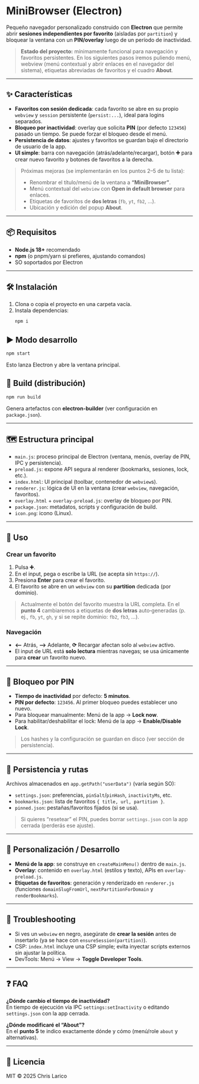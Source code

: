 # MiniBrowser (Electron)

Pequeño navegador personalizado construido con **Electron** que permite abrir **sesiones independientes por favorito** (aisladas por `partition`) y bloquear la ventana con un **PIN/overlay** luego de un período de inactividad.

> **Estado del proyecto:** mínimamente funcional para navegación y favoritos persistentes. En los siguientes pasos iremos puliendo menú, webview (menú contextual y abrir enlaces en el navegador del sistema), etiquetas abreviadas de favoritos y el cuadro **About**.

---

## ✨ Características

- **Favoritos con sesión dedicada**: cada favorito se abre en su propio `webview` y `session` persistente (`persist:...`), ideal para logins separados.
- **Bloqueo por inactividad**: overlay que solicita **PIN** (por defecto `123456`) pasado un tiempo. Se puede forzar el bloqueo desde el menú.
- **Persistencia de datos**: ajustes y favoritos se guardan bajo el directorio de usuario de la app.
- **UI simple**: barra con navegación (atrás/adelante/recargar), botón **➕** para crear nuevo favorito y botones de favoritos a la derecha.

> Próximas mejoras (se implementarán en los puntos 2–5 de tu lista):
>
> - Renombrar el título/menú de la ventana a **“MiniBrowser”**.
> - Menú contextual del `webview` con **Open in default browser** para enlaces.
> - Etiquetas de favoritos de **dos letras** (`fb`, `yt`, `fb2`, …).
> - Ubicación y edición del popup **About**.

---

## 📦 Requisitos

- **Node.js 18+** recomendado
- **npm** (o pnpm/yarn si prefieres, ajustando comandos)
- SO soportados por Electron

---

## 🛠️ Instalación

1. Clona o copia el proyecto en una carpeta vacía.
2. Instala dependencias:
   ```bash
   npm i
   ```

## ▶️ Modo desarrollo

```bash
npm start
```

Esto lanza Electron y abre la ventana principal.

## 🚀 Build (distribución)

```bash
npm run build
```

Genera artefactos con **electron-builder** (ver configuración en `package.json`).

---

## 🗺️ Estructura principal

- `main.js`: proceso principal de Electron (ventana, menús, overlay de PIN, IPC y persistencia).
- `preload.js`: expone API segura al renderer (bookmarks, sesiones, lock, etc.).
- `index.html`: UI principal (toolbar, contenedor de `webview`s).
- `renderer.js`: lógica de UI en la ventana (crear `webview`, navegación, favoritos).
- `overlay.html` + `overlay-preload.js`: overlay de bloqueo por PIN.
- `package.json`: metadatos, scripts y configuración de build.
- `icon.png`: icono (Linux).

---

## 🧭 Uso

### Crear un favorito

1. Pulsa **➕**.
2. En el input, pega o escribe la URL (se acepta sin `https://`).
3. Presiona **Enter** para crear el favorito.
4. El favorito se abre en un `webview` con su **partition** dedicada (por dominio).

> Actualmente el botón del favorito muestra la URL completa. En el **punto 4** cambiaremos a etiquetas de **dos letras** auto‑generadas (p. ej., `fb`, `yt`, `gh`, y si se repite dominio: `fb2`, `fb3`, …).

### Navegación

- **⟵** Atrás, **⟶** Adelante, **⟳** Recargar afectan solo al `webview` activo.
- El input de URL está **solo lectura** mientras navegas; se usa únicamente para **crear** un favorito nuevo.

---

## 🔐 Bloqueo por PIN

- **Tiempo de inactividad** por defecto: **5 minutos**.
- **PIN por defecto**: `123456`. Al primer bloqueo puedes establecer uno nuevo.
- Para bloquear manualmente: Menú de la app → **Lock now**.
- Para habilitar/deshabilitar el lock: Menú de la app → **Enable/Disable Lock**.

> Los hashes y la configuración se guardan en disco (ver sección de persistencia).

---

## 💾 Persistencia y rutas

Archivos almacenados en `app.getPath("userData")` (varía según SO):

- `settings.json`: preferencias, `pinSalt`/`pinHash`, `inactivityMs`, etc.
- `bookmarks.json`: lista de favoritos `{ title, url, partition }`.
- `pinned.json`: pestañas/favoritos fijados (si se usa).

> Si quieres “resetear” el PIN, puedes borrar `settings.json` con la app cerrada (perderás ese ajuste).

---

## 🧩 Personalización / Desarrollo

- **Menú de la app**: se construye en `createMainMenu()` dentro de `main.js`.
- **Overlay**: contenido en `overlay.html` (estilos y texto), APIs en `overlay-preload.js`.
- **Etiquetas de favoritos**: generación y renderizado en `renderer.js` (funciones `domainSlugFromUrl`, `nextPartitionForDomain` y `renderBookmarks`).

---

## 🐞 Troubleshooting

- Si ves un `webview` en negro, asegúrate de **crear la sesión** antes de insertarlo (ya se hace con `ensureSession(partition)`).
- CSP: `index.html` incluye una CSP simple; evita inyectar scripts externos sin ajustar la política.
- DevTools: Menú → View → **Toggle Developer Tools**.

---

## ❓ FAQ

**¿Dónde cambio el tiempo de inactividad?**  
En tiempo de ejecución vía IPC `settings:setInactivity` o editando `settings.json` con la app cerrada.

**¿Dónde modificaré el “About”?**  
En el **punto 5** te indico exactamente dónde y cómo (menú/role `about` y alternativas).

---

## 📄 Licencia

MIT © 2025 Chris Larico
